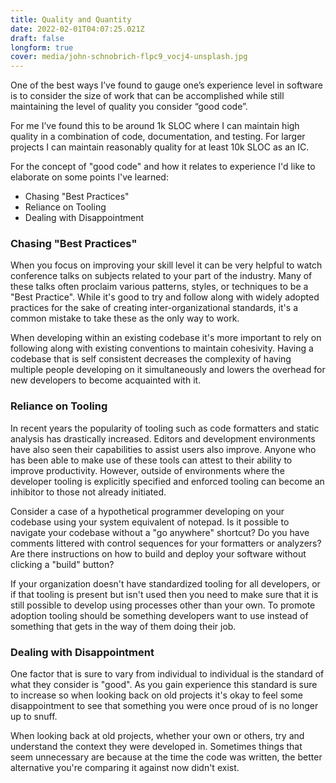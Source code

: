 ```yaml
---
title: Quality and Quantity
date: 2022-02-01T04:07:25.021Z
draft: false
longform: true
cover: media/john-schnobrich-flpc9_vocj4-unsplash.jpg
---
```

One of the best ways I’ve found to gauge one’s experience level in software is to consider the size of work that can be accomplished while still maintaining the level of quality you consider “good code”.

For me I’ve found this to be around 1k SLOC where I can maintain high quality in a combination of code, documentation, and testing. For larger projects I can maintain reasonably quality for at least 10k SLOC as an IC.

For the concept of "good code" and how it relates to experience I'd like to elaborate on some points I've learned:

* Chasing "Best Practices"
* Reliance on Tooling
* Dealing with Disappointment

###  Chasing "Best Practices"

When you focus on improving your skill level it can be very helpful to watch conference talks on subjects related to your part of the industry. Many of these talks often proclaim various patterns, styles, or techniques to be a "Best Practice". While it's good to try and follow along with widely adopted practices for the sake of creating inter-organizational standards, it's a common mistake to take these as the only way to work. 

When developing within an existing codebase it's more important to rely on following along with existing conventions to maintain cohesivity. Having a codebase that is self consistent decreases the complexity of having multiple people developing on it simultaneously and lowers the overhead for new developers to become acquainted with it.

### Reliance on Tooling

In recent years the popularity of tooling such as code formatters and static analysis has drastically increased. Editors and development environments have also seen their capabilities to assist users also improve. Anyone who has been able to make use of these tools can attest to their ability to improve productivity. However, outside of environments where the developer tooling is explicitly specified and enforced tooling can become an inhibitor to those not already initiated.

Consider a case of a hypothetical programmer developing on your codebase using your system equivalent of notepad. Is it possible to navigate your codebase without a "go anywhere" shortcut? Do you have comments littered with control sequences for your formatters or analyzers? Are there instructions on how to build and deploy your software without clicking a "build" button? 

If your organization doesn't have standardized tooling for all developers, or if that tooling is present but isn't used then you need to make sure that it is still possible to develop using processes other than your own. To promote adoption tooling should be something developers want to use instead of something that gets in the way of them doing their job.

### Dealing with Disappointment

One factor that is sure to vary from individual to individual is the standard of what they consider is "good". As you gain experience this standard is sure to increase so when looking back on old projects it's okay to feel some disappointment to see that something you were once proud of is no longer up to snuff.

When looking back at old projects, whether your own or others, try and understand the context they were developed in. Sometimes things that seem unnecessary are because at the time the code was written, the better alternative you're comparing it against now didn't exist.